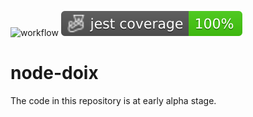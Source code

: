 ![workflow](https://github.com/do-/node-doix/actions/workflows/main.yml/badge.svg)
![Jest coverage](./badges/coverage-jest%20coverage.svg)

# node-doix

The code in this repository is at early alpha stage.
